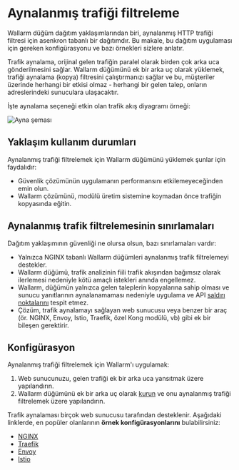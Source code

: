 # Aynalanmış trafiği filtreleme

Wallarm düğüm dağıtım yaklaşımlarından biri, aynalanmış HTTP trafiği filtresi için asenkron tabanlı bir dağıtımdır. Bu makale, bu dağıtım uygulaması için gereken konfigürasyonu ve bazı örnekleri sizlere anlatır.

Trafik aynalama, orijinal gelen trafiğin paralel olarak birden çok arka uca gönderilmesini sağlar. Wallarm düğümünü ek bir arka uç olarak yüklemek, trafiği aynalama (kopya) filtresini çalıştırmanızı sağlar ve bu, müşteriler üzerinde herhangi bir etkisi olmaz - herhangi bir gelen talep, onların adreslerindeki sunuculara ulaşacaktır.

İşte aynalama seçeneği etkin olan trafik akış diyagramı örneği:

![Ayna şeması](../../../images/waf-installation/aws/terraform/wallarm-for-mirrored-traffic.png)

## Yaklaşım kullanım durumları

Aynalanmış trafiği filtrelemek için Wallarm düğümünü yüklemek şunlar için faydalıdır:

* Güvenlik çözümünün uygulamanın performansını etkilemeyeceğinden emin olun.
* Wallarm çözümünü, modülü üretim sistemine koymadan önce trafiğin kopyasında eğitin.

## Aynalanmış trafik filtrelemesinin sınırlamaları

Dağıtım yaklaşımının güvenliği ne olursa olsun, bazı sınırlamaları vardır:

* Yalnızca NGINX tabanlı Wallarm düğümleri aynalanmış trafik filtrelemeyi destekler.
* Wallarm düğümü, trafik analizinin fiili trafik akışından bağımsız olarak ilerlemesi nedeniyle kötü amaçlı istekleri anında engellemez.
* Wallarm, düğümün yalnızca gelen taleplerin kopyalarına sahip olması ve sunucu yanıtlarının aynalanamaması nedeniyle uygulama ve API [saldırı noktalarını](../../../about-wallarm/detecting-vulnerabilities.md) tespit etmez.
* Çözüm, trafik aynalamayı sağlayan web sunucusu veya benzer bir araç (ör. NGINX, Envoy, Istio, Traefik, özel Kong modülü, vb) gibi ek bir bileşen gerektirir.

## Konfigürasyon

Aynalanmış trafiği filtrelemek için Wallarm'ı uygulamak:

1. Web sunucunuzu, gelen trafiği ek bir arka uca yansıtmak üzere yapılandırın.
1. Wallarm düğümünü ek bir arka uç olarak [kurun](../../../installation/supported-deployment-options.md) ve onu aynalanmış trafiği filtrelemek üzere yapılandırın.

Trafik aynalaması birçok web sunucusu tarafından desteklenir. Aşağıdaki linklerde, en popüler olanlarının **örnek konfigürasyonlarını** bulabilirsiniz:

* [NGINX](nginx-example.md)
* [Traefik](traefik-example.md)
* [Envoy](envoy-example.md)
* [Istio](istio-example.md)